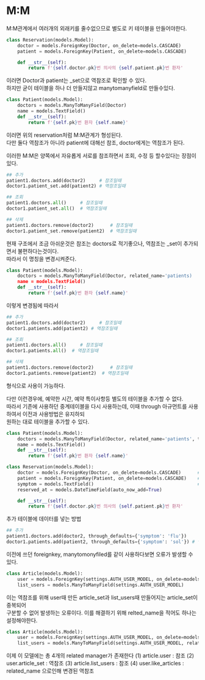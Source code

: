 # M:M

M:M관계에서 여러개의 외래키를 줄수없으므로 별도로 키 테이블을 만들어야한다.  

```python
class Reservation(models.Model):
    doctor = models.ForeignKey(Doctor, on_delete=models.CASCADE)
    patient = models.ForeignKey(Patient, on_delete=models.CASCADE)

    def __str__(self):
        return f'{self.doctor.pk}번 의사의 {self.patient.pk}번 환자'
```
이러면 Doctor과 patient는 _set으로 역참조로 확인할 수 있다.  
하지만 굳이 테이블을 하나 더 만들지않고 manytomanyfield로 만들수있다.  

```python
class Patient(models.Model):
    doctors = models.ManyToManyField(Doctor)
    name = models.TextField()
    def __str__(self):
        return f'{self.pk}번 환자 {self.name}'
```
이러면 위의 reservation처럼 M:M관계가 형성된다.  
다만 둘다 역참조가 아니라 patient에 대해선 참조, doctor에게는 역참조가 된다.  


이러한 M:M은 양쪽에서 자유롭게 서로를 참조하면서 조회, 수정 등 할수있다는 장점이 있다.
```python
## 추가
patient1.doctors.add(doctor2)     # 참조일때
doctor1.patient_set.add(patient2) # 역참조일때

## 조회
patient1.doctors.all()     # 참조일때
doctor1.patient_set.all()  # 역참조일때

## 삭제
patient1.doctors.remove(doctor2)      # 참조일때
doctor1.patient_set.remove(patient2)  # 역참조일때
```

현재 구조에서 조금 아쉬운것은 참조는 doctors로 적기좋으나, 역참조는 _set이 추가되면서 불편하다는것이다.  
따라서 이 명칭을 변경시켜준다.  
```python
class Patient(models.Model):
    doctors = models.ManyToManyField(Doctor, related_name='patients)
    name = models.TextField()
    def __str__(self):
        return f'{self.pk}번 환자 {self.name}'
```
이렇게 변경됨에 따라서 
```python
## 추가
patient1.doctors.add(doctor2)     # 참조일때
doctor1.patients.add(patient2) # 역참조일때

## 조회
patient1.doctors.all()     # 참조일때
doctor1.patients.all()  # 역참조일때

## 삭제
patient1.doctors.remove(doctor2)      # 참조일때
doctor1.patients.remove(patient2)  # 역참조일때
```
형식으로 사용이 가능하다.

다만 이런경우에, 예약한 시간, 예약 특이사항등 별도의 테이블을 추가할 수 없다.  
따라서 기존에 사용하던 중계테이블을 다시 사용하는데, 이때 through 아규먼트를 사용하여서 이전과 사용방법은 유지하되  
원하는 대로 테이블을 추가할 수 있다.  

```python
class Patient(models.Model):
    doctors = models.ManyToManyField(Doctor, related_name='patients', through='Reservation')   # throough 아규먼트 추가
    name = models.TextField()
    def __str__(self):
        return f'{self.pk}번 환자 {self.name}'

class Reservation(models.Model):
    doctor = models.ForeignKey(Doctor, on_delete=models.CASCADE)      # 여전히 외래키는 필요. 여기선 manytomany필드에서 만들어질 외래키를
    patient = models.ForeignKey(Patient, on_delete=models.CASCADE)    # 대신한다는 생각으로 하면된다.
    symptom = models.TextField()                                      # 추가 테이블
    reserved_at = models.DateTimeField(auto_now_add=True)

    def __str__(self):
        return f'{self.doctor.pk}번 의사의 {self.patient.pk}번 환자'
```

추가 테이블에 데이터를 넣는 방법
```python
## 추가
patient1.doctors.add(doctor2, through_defaults={'symptom': 'flu'})     # 참조일때
doctor1.patients.add(patient2, through_defaults={'symptom': 'sol'}) # 역참조일때
```

이전에 쓰던 foreignkey, manytomonyfiled를 같이 사용하다보면 오류가 발생할 수 있다.
```python
class Article(models.Model):
    user = models.ForeignKey(settings.AUTH_USER_MODEL, on_delete=models.CASCADE)
    list_users = models.ManyToManyField(settings.AUTH_USER_MODEL)
```

이는 역참조를 위해 user때 만든 article_set과 list_users때 만들어지는 article_set이 중복되어  
구분할 수 없어 발생하는 오류이다. 이를 해결하기 위해 relted_name을 적어도 하나는 설정해야한다.

```python
class Article(models.Model):
    user = models.ForeignKey(settings.AUTH_USER_MODEL, on_delete=models.CASCADE)
    list_users = models.ManyToManyField(settings.AUTH_USER_MODEL, related_name='like_articles')
```

이제 이 모델에는 총 4개의 related manager가 존재한다
(1) article.user        : 참조
(2) user.article_set    : 역참조
(3) article.list_users  : 참조
(4) user.like_articles  : related_name 으로인해 변경된 역참조


